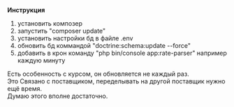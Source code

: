 **Инструкция**

1. установить композер
2. запустить "composer update"
3. установить настройки бд в файле .env
4. обновить бд коммандой "doctrine:schema:update --force"
5. добавить в крон команду "php bin/console app:rate-parser" например каждую минуту

Есть особенность с курсом, он обновляется не каждый раз.  
Это Связано с поставщиком, переделывать на другой поставщик нужно ещё время.   
Думаю этого вполне достаточно.
